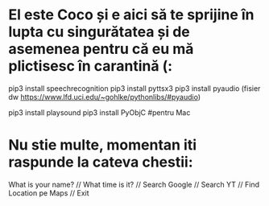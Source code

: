 <h1> El este Coco și e aici să te sprijine în lupta cu singurătatea și de asemenea pentru că eu mă plictisesc în carantină (: </h1>

pip3 install speechrecognition
pip3 install pyttsx3
pip3 install pyaudio (fisier dw https://www.lfd.uci.edu/~gohlke/pythonlibs/#pyaudio)

pip3 install playsound
pip3 install PyObjC #pentru Mac

<h1>Nu stie multe, momentan iti raspunde la cateva chestii:</h1>

What is your name? //
What time is it? //
Search Google //
Search YT //
Find Location pe Maps //
Exit
